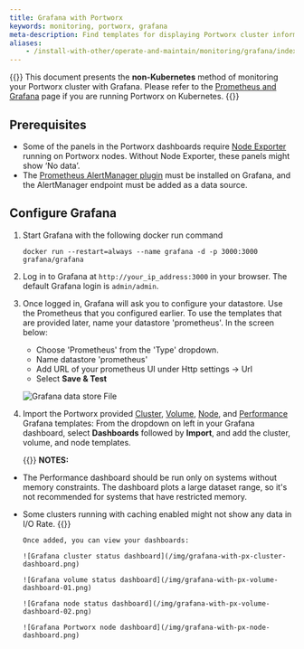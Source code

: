 ```yaml
---
title: Grafana with Portworx
keywords: monitoring, portworx, grafana
meta-description: Find templates for displaying Portworx cluster information within Grafana.
aliases:
    - /install-with-other/operate-and-maintain/monitoring/grafana/index/
---
```

{{<info>}}
This document presents the **non-Kubernetes** method of monitoring your Portworx cluster with Grafana. Please refer to the [Prometheus and Grafana](/operations/operate-kubernetes/monitoring/monitoring-px-prometheusandgrafana.1/) page if you are running Portworx on Kubernetes.
{{</info>}}


## Prerequisites

* Some of the panels in the Portworx dashboards require [Node Exporter](https://grafana.com/grafana/dashboards/1860) running on Portworx nodes. Without Node Exporter, these panels might show ‘No data’.
* The [Prometheus AlertManager plugin](https://grafana.com/grafana/plugins/camptocamp-prometheus-alertmanager-datasource/) must be installed on Grafana, and the AlertManager endpoint must be added as a data source.

## Configure Grafana

1. Start Grafana with the following docker run command

      ```text
      docker run --restart=always --name grafana -d -p 3000:3000 grafana/grafana
      ```

2. Log in to Grafana at `http://your_ip_address:3000` in your browser. The default Grafana login is `admin/admin`.

3. Once logged in, Grafana will ask you to configure your datastore. Use the Prometheus that you configured earlier. To use the templates that are provided later, name your datastore 'prometheus'. In the screen below:

      * Choose 'Prometheus' from the 'Type' dropdown.
      * Name datastore 'prometheus'
      * Add URL of your prometheus UI under Http settings -&gt; Url
      * Select **Save & Test**

      ![Grafana data store File](/img/grafana_datastore.png "Grafana data store File")

4. Import the Portworx provided [Cluster](/samples/k8s/pxc/portworx-cluster-dashboard.json), [Volume](/samples/k8s/pxc/portworx-volume-dashboard.json), [Node](/samples/k8s/pxc/portworx-node-dashboard.json), and [Performance](/samples/k8s/pxc/portworx-performance-dashboard.json) Grafana templates: From the dropdown on left in your Grafana dashboard, select **Dashboards** followed by **Import**, and add the cluster, volume, and node templates.

      {{<info>}}
**NOTES:**

* The Performance dashboard should be run only on systems without memory constraints. The dashboard plots a large dataset range, so it's not recommended for systems that have restricted memory.
* Some clusters running with caching enabled might not show any data in I/O Rate.
      {{</info>}}

      Once added, you can view your dashboards:

      ![Grafana cluster status dashboard](/img/grafana-with-px-cluster-dashboard.png)

      ![Grafana volume status dashboard](/img/grafana-with-px-volume-dashboard-01.png)

      ![Grafana node status dashboard](/img/grafana-with-px-volume-dashboard-02.png)

      ![Grafana Portworx node dashboard](/img/grafana-with-px-node-dashboard.png)

<!--
are these the same as what's linked through GitHub above? If so, we should probably just show them using one method or the other.
[Andrei, 2019-12-17]: Don't know but I'm moving them under the `static` folder
## Cluster Template for Grafana
Use [this template](/samples/non-k8s/grafana/Cluster_Template.json) to display Portworx cluster details in Grafana

## Volume Template for Grafana
Use [this template](/samples/non-k8s/grafana/Volume_Template.json) to display Portworx volume details in Grafana
-->
